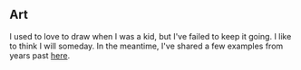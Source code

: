 ## Art

I used to love to draw when I was a kid, but I've failed to keep it going. I like to think I will someday. In the meantime, I've shared a few examples from years past [here](https://huxlr.tumblr.com). 